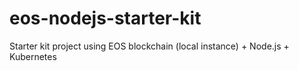 # eos-nodejs-starter-kit
Starter kit project using EOS blockchain (local instance) + Node.js + Kubernetes
